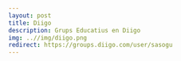 ```yaml
---
layout: post
title: Diigo
description: Grups Educatius en Diigo
img: ..//img/diigo.png
redirect: https://groups.diigo.com/user/sasogu
---
```

